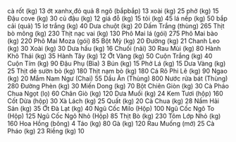 cà rốt (kg) 13
ớt xanhx,đỏ quả 8
ngô (bắpbắp) 13
xoài (kg) 25
phở (kg) 15
Đậu cove (kg) 30
củ đậu (kg) 12
giá đỗ (kg) 15
tỏi (kg) 45
lá nếp (kg) 50
bắp cải (quả) 15
lơ trắng (kg) 40
Dưa chuột (kg) 20
Dấm Trắng (thùng) 265
Thịt bò mông (kg) 230
Thịt nạc vai (kg) 130
Phô Mai lá (gói) 275
Phô Mai bào (kg) 220
Phô Mai Moza (gói) 85
Bột Mỳ (kg) 20
Đường (kg) 21
Chanh Leo (kg) 30
Xoài (kg) 30
Dưa hấu (kg) 16
Chuối (nải) 30
Rau Mùi (kg) 80
Hành Khô Thái (kg) 35
Hành Tây (kg) 12
Ớt Vàng (kg) 50
Cuộn Trắng (kg) 40
Cuộn Tím (kg) 90
Đậu Phụ (Bìa) 3
Bún (kg) 15
Phở Lá (kg) 15
Dưa Vàng (kg) 25
Thịt dẻ sườn bò (kg) 180
Thịt nạm bò (kg) 180
Cá Rô Phi Lê (kg) 90
Ngao (kg) 20
Mắm Nam Ngư (Chai) 55
Dầu Ăn (Thùng) 800
Nước rửa bát (Thùng) 280
Đường Phèn (kg) 30
Miến Dong (kg) 70
Bột Chiên Giòn (kg) 30
Cà Pháo Chua Ngọt (lọ) 60
Chân Giò (kg) 120
Dưa Muối (kg) 24
Kem Tươi (hộp) 160
Cốt Dừa (hộp) 30
Xà Lách (kg) 25
Quất (kg) 20
Cà Chua (kg) 28
Nấm Hải Sản (kg) 35
Ớt Đà Lạt (kg) 40
Ngũ Cốc Milo (Hộp) 100
Ngũ Cốc Ngô To (Hộp) 125
Ngũ Cốc Ngô Nhỏ (Hộp) 85
Thịt Bò (kg) 230
Tôm Lớp Nhỏ (kg) 160
Hoa Hồng (bông) 4
Táo (kg) 80
Gà (kg) 120
Rau Muống (mớ) 25
Cà Pháo (kg) 23
Riềng (kg) 10





